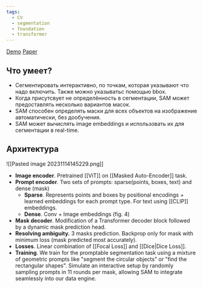 ```yaml
---
tags:
  - CV
  - segmentation
  - foundation
  - transformer
---
```

[Demo](https://segment-anything.com/demo#) [Paper](https://scontent-ber1-1.xx.fbcdn.net/v/t39.2365-6/10000000_900554171201033_1602411987825904100_n.pdf?_nc_cat=100&ccb=1-7&_nc_sid=3c67a6&_nc_ohc=xR1OWwGm-aYAX8ciwij&_nc_ht=scontent-ber1-1.xx&oh=00_AfC1rLj9K5a1uEESVFHQailqYIgTZgjSvAz0ZT3lJ1nxew&oe=6557B3A7)
## Что умеет?
- Сегментировать интерактивно, по точкам, которая указывают что надо включить. Также можно указыватьс помощью bbox.
- Когда присутсвует не определённость в сегментации, SAM может предоставлять несколько вариантов масок.
- SAM способен определять маски для всех объектов на изображение автоматически, без дообучения.
- SAM может вычислять image embeddings и использовать их для сегментации в real-time.

##  Архитектура
![[Pasted image 20231114145229.png]]
- **Image encoder**. Pretrained [[ViT]] on [[Masked Auto-Encoder]] task.
- **Prompt encoder**. Two sets of prompts: sparse(points, boxes, text) and dense (mask)
	- **Sparse**. Represents points and boxes by positional encodings + learned embeddings for each prompt type. For text using [[CLIP]] embeddings.
	- **Dense**. Conv + Image embeddings (fig. 4)
- **Mask decoder**. Modification of a Transformer decoder block followed by a dynamic mask prediction head.
- **Resolving ambiguity.** 3 masks prediction. Backprop only for mask with minimum loss (mask predicted most accurately).
- **Losses**. Linear combination of [[Focal Loss]] and [[Dice|Dice Loss]]. 
- **Training**. We train for the promptable segmentation task using a mixture of geometric prompts like "segment the circular objects" or "find the rectangular shapes". Simulate an interactive setup by randomly sampling prompts in 11 rounds per mask, allowing SAM to integrate seamlessly into our data engine.